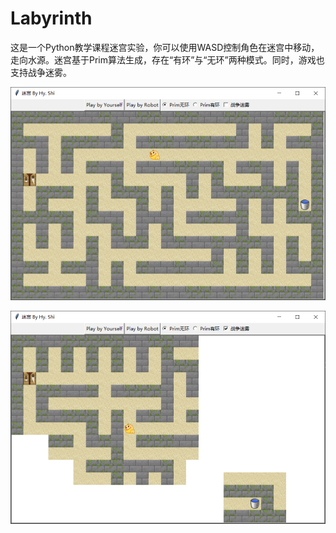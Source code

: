 # Labyrinth
这是一个Python教学课程迷宫实验，你可以使用WASD控制角色在迷宫中移动，走向水源。迷宫基于Prim算法生成，存在“有环”与“无环”两种模式。同时，游戏也支持战争迷雾。

![无战争迷雾](https://github.com/Googol2002/Labyrinth/blob/master/picture/game1.PNG)

![有战争迷雾](https://github.com/Googol2002/Labyrinth/blob/master/picture/game2.PNG)
